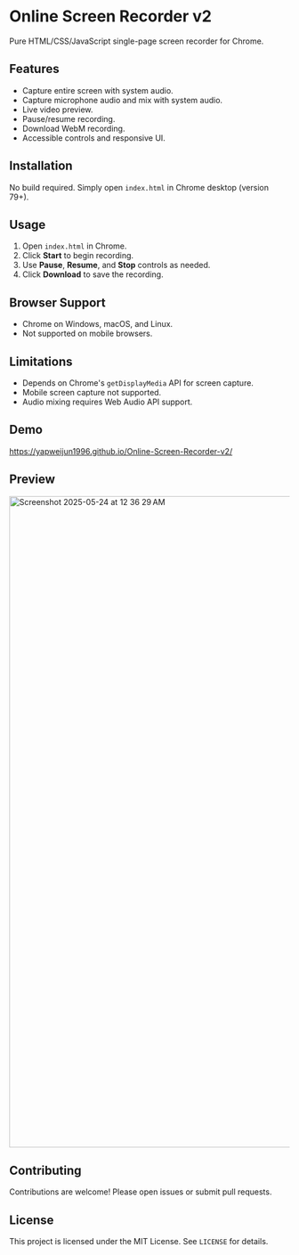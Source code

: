 # Online Screen Recorder v2

Pure HTML/CSS/JavaScript single-page screen recorder for Chrome.

## Features

- Capture entire screen with system audio.
- Capture microphone audio and mix with system audio.
- Live video preview.
- Pause/resume recording.
- Download WebM recording.
- Accessible controls and responsive UI.

## Installation

No build required. Simply open `index.html` in Chrome desktop (version 79+).

## Usage

1. Open `index.html` in Chrome.
2. Click **Start** to begin recording.
3. Use **Pause**, **Resume**, and **Stop** controls as needed.
4. Click **Download** to save the recording.

## Browser Support

- Chrome on Windows, macOS, and Linux.
- Not supported on mobile browsers.

## Limitations

- Depends on Chrome's `getDisplayMedia` API for screen capture.
- Mobile screen capture not supported.
- Audio mixing requires Web Audio API support.

## Demo 
https://yapweijun1996.github.io/Online-Screen-Recorder-v2/

## Preview
<img width="1170" alt="Screenshot 2025-05-24 at 12 36 29 AM" src="https://github.com/user-attachments/assets/cd926e16-3231-4739-b079-319e6176d7d4" />


## Contributing

Contributions are welcome! Please open issues or submit pull requests.

## License

This project is licensed under the MIT License. See `LICENSE` for details. 
